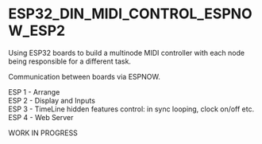 # ESP32_DIN_MIDI_CONTROL_ESPNOW_ESP2
Using ESP32 boards to build a multinode MIDI controller with each node being responsible for a different task.

Communication between boards via ESPNOW.

ESP 1 - Arrange <br>
ESP 2 - Display and Inputs <br>
ESP 3 - TimeLine hidden features control: in sync looping, clock on/off etc. <br>
ESP 4 - Web Server <br>

WORK IN PROGRESS
